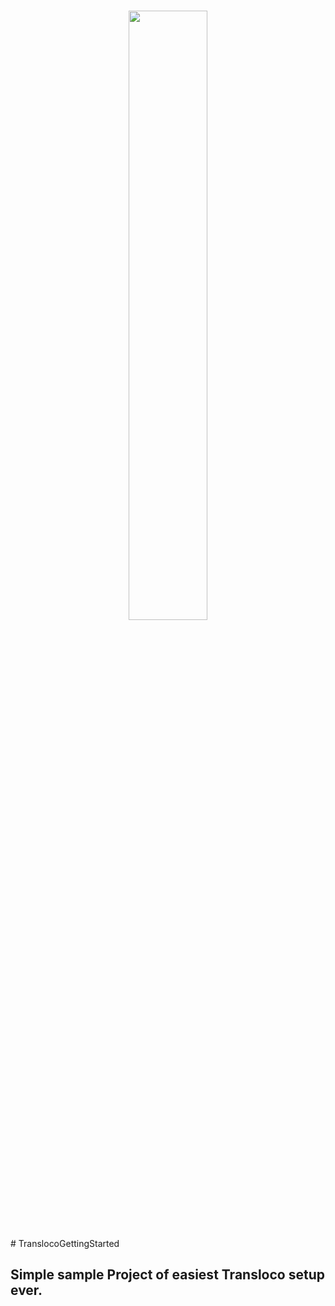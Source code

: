<br/>

<p align="center">
 <img width="50%" height="50%" src="https://github.com/ngneat/transloco/blob/master/logo.png">
</p>
# TranslocoGettingStarted

## Simple sample Project of easiest Transloco setup ever.
